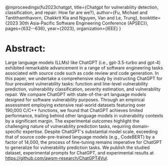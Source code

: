 @inproceedings{fu2023chatgpt,
  title={Chatgpt for vulnerability detection, classification, and repair: How far are we?},
  author={Fu, Michael and Tantithamthavorn, Chakkrit Kla and Nguyen, Van and Le, Trung},
  booktitle={2023 30th Asia-Pacific Software Engineering Conference (APSEC)},
  pages={632--636},
  year={2023},
  organization={IEEE}
}

# Abstract:
Large language models (LLMs) like ChatGPT (i.e., gpt-3.5-turbo and gpt-4) exhibited remarkable advancement in a range of software engineering tasks associated with source code such as code review and code generation. In this paper, we undertake a comprehensive study by instructing ChatGPT for four prevalent vulnerability tasks: function and line-level vulnerability prediction, vulnerability classification, severity estimation, and vulnerability repair. We compare ChatGPT with state-of-the-art language models designed for software vulnerability purposes. Through an empirical assessment employing extensive real-world datasets featuring over 190,000 C/C++ functions, we found that ChatGPT achieves limited performance, trailing behind other language models in vulnerability contexts by a significant margin. The experimental outcomes highlight the challenging nature of vulnerability prediction tasks, requiring domain-specific expertise. Despite ChatGPT's substantial model scale, exceeding that of source code-pre-trained language models (e.g., CodeBERT) by a factor of 14,000, the process of fine-tuning remains imperative for ChatGPT to generalize for vulnerability prediction tasks. We publish the studied dataset, experimental prompts for ChatGPT, and experimental results at https://github.com/awsm-research/ChatGPT4Vul.